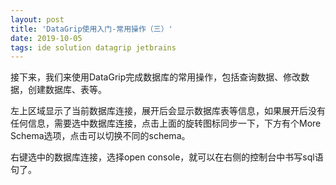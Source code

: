 ```yaml
---  
layout: post  
title: 'DataGrip使用入门-常用操作（三）'  
date: 2019-10-05  
tags: ide solution datagrip jetbrains  
---  
```

  

<script>
window.location.href='https://www.iteye.com/blog/ywu-2315495';
</script>

接下来，我们来使用DataGrip完成数据库的常用操作，包括查询数据、修改数据，创建数据库、表等。

左上区域显示了当前数据库连接，展开后会显示数据库表等信息，如果展开后没有任何信息，需要选中数据库连接，点击上面的旋转图标同步一下，下方有个More Schema选项，点击可以切换不同的schema。

右键选中的数据库连接，选择open console，就可以在右侧的控制台中书写sql语句了。